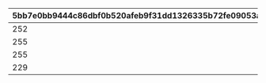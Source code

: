 |5bb7e0bb9444c86dbf0b520afeb9f31dd1326335b72fe09053a2e3fee93f64c0|38368bf41624e98952a0761d5991bbdd352dc6cd8e5028251b3bccf27eb0779d|d6170b874eda0f5b4e56db374515bc6ac872edb4acde71f218b6bde52f854b26|01789bebe1593d648a53fc76ad6d05d4ebb6cfc9e53c7f7f9118044c06f8d6b2|
| --- | --- | --- | --- |
|252|234|210|1|
|255|241|225|2|
|255|209|171|3|
|229|181|141|4|